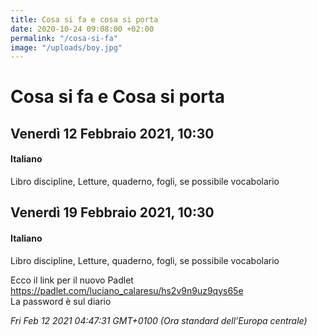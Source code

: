 ```yaml
---
title: Cosa si fa e cosa si porta
date: 2020-10-24 09:08:00 +02:00
permalink: "/cosa-si-fa"
image: "/uploads/boy.jpg"
---
```


# Cosa si fa e Cosa si porta
## Venerdì 12 Febbraio 2021, 10:30
#### Italiano
Libro discipline, Letture, quaderno, fogli, se possibile vocabolario  
## Venerdì 19 Febbraio 2021, 10:30
#### Italiano
Libro discipline, Letture, quaderno, fogli, se possibile vocabolario  
  
Ecco il link per il nuovo Padlet  
https://padlet.com/luciano_calaresu/hs2v9n9uz9qys65e  
La password è sul diario  

_Fri Feb 12 2021 04:47:31 GMT+0100 (Ora standard dell’Europa centrale)_